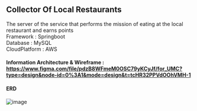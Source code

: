 ## Collector Of Local Restaurants
The server of the service that performs the mission of eating at the local restaurant and earns points
<br>Framework : Springboot
<br>Database : MySQL
<br>CloudPlatform : AWS


#### Information Architecture & Wireframe : https://www.figma.com/file/pdzB8WFmeM0OSC79yKCyJf/for_UMC?type=design&node-id=0%3A1&mode=design&t=tcHR32PPVdOOhVMH-1

#### ERD
![image](https://github.com/DryRains/COLR-Server/assets/96376539/40891d5d-4f26-4a29-aa5a-258be2e5f1e1)
